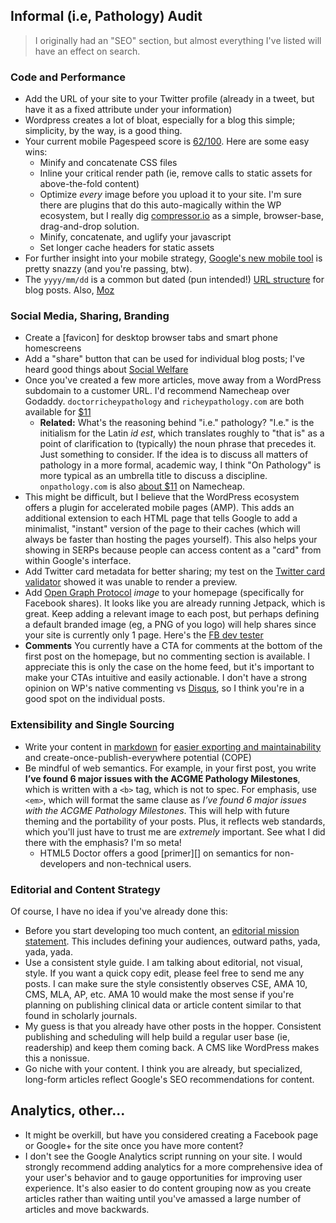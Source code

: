 ## Informal (i.e, Pathology) Audit

> I originally had an "SEO" section, but almost everything I've listed will have an effect on search.

### Code and Performance

* Add the URL of your site to your Twitter profile (already in a tweet, but have it as a fixed attribute under your information)
* Wordpress creates a lot of bloat, especially for a blog this simple; simplicity, by the way, is a good thing.
* Your current mobile Pagespeed score is [62/100][]. Here are some easy wins:
  * Minify and concatenate CSS files
  * Inline your critical render path (ie, remove calls to static assets for above-the-fold content)
  * Optimize *every* image before you upload it to your site. I'm sure there are plugins that do this auto-magically within the WP ecosystem, but I really dig [compressor.io][] as a simple, browser-base, drag-and-drop solution.
  * Minify, concatenate, and uglify your javascript
  * Set longer cache headers for static assets
* For further insight into your mobile strategy, [Google's new mobile tool][] is pretty snazzy (and you're passing, btw).
* The `yyyy/mm/dd` is a common but dated (pun intended!) [URL structure][] for blog posts. Also, [Moz][]

### Social Media, Sharing, Branding

* Create a [favicon] for desktop browser tabs and smart phone homescreens
* Add a "share" button that can be used for individual blog posts; I've heard good things about [Social Welfare][]
* Once you've created a few more articles, move away from a WordPress subdomain to a customer URL. I'd recommend Namecheap over Godaddy. `doctorricheypathology` and `richeypathology.com` are both available for [$11][]
  * **Related:** What's the reasoning behind "i.e." pathology? "I.e." is the initialism for the Latin *id est*, which translates roughly to "that is" as a point of clarification to (typically) the noun phrase that precedes it. Just something to consider. If the idea is to discuss all matters of pathology in a more formal, academic way, I think "On Pathology" is more typical as an umbrella title to discuss a discipline. `onpathology.com` is also [about $11][] on Namecheap.
* This might be difficult, but I believe that the WordPress ecosystem offers a plugin for accelerated mobile pages (AMP). This adds an additional extension to each HTML page that tells Google to add a minimalist, "instant" version of the page to their caches (which will always be faster than hosting the pages yourself). This also helps your showing in SERPs because people can access content as a "card" from within Google's interface.
* Add Twitter card metadata for better sharing; my test on the [Twitter card validator][] showed it was unable to render a preview.
* Add [Open Graph Protocol][] *image* to your homepage (specifically for Facebook shares). It looks like you are already running Jetpack, which is great. Keep adding a relevant image to each post, but perhaps defining a default branded image (eg, a PNG of you logo) will help shares since your site is currently only 1 page. Here's the [FB dev tester][]
* **Comments** You currently have a CTA for comments at the bottom of the first post on the homepage, but no commenting section is available. I appreciate this is only the case on the home feed, but it's important to make your CTAs intuitive and easily actionable. I don't have a strong opinion on WP's native commenting vs [Disqus][], so I think you're in a good spot on the individual posts.

### Extensibility and Single Sourcing

* Write your content in [markdown][] for [easier exporting and maintainability](http://mediatemple.net/blog/tips/you-should-probably-blog-in-markdown/) and create-once-publish-everywhere potential (COPE)
* Be mindful of web semantics. For example, in your first post, you write **I’ve found 6 major issues with the ACGME Pathology Milestones**, which is written with a `<b>` tag, which is not to spec. For emphasis, use `<em>`, which will format the same clause as *I’ve found 6 major issues with the ACGME Pathology Milestones*. This will help with future theming and the portability of your posts. Plus, it reflects web standards, which you'll just have to trust me are *extremely* important. See what I did there with the emphasis? I'm so meta!
  * HTML5 Doctor offers a good [primer][] on semantics for non-developers and non-technical users.

### Editorial and Content Strategy

Of course, I have no idea if you've already done this:

* Before you start developing too much content, an [editorial mission statement][]. This includes defining your audiences, outward paths, yada, yada, yada.
* Use a consistent style guide. I am talking about editorial, not visual, style. If you want a quick copy edit, please feel free to send me any posts. I can make sure the style consistently observes CSE, AMA 10, CMS, MLA, AP, etc. AMA 10 would make the most sense if you're planning on publishing clinical data or article content similar to that found in scholarly journals.
* My guess is that you already have other posts in the hopper. Consistent publishing and scheduling will help build a regular user base (ie, readership) and keep them coming back. A CMS like WordPress makes this a nonissue.
* Go niche with your content. I think you are already, but specialized, long-form articles reflect Google's SEO recommendations for content.

## Analytics, other...

* It might be overkill, but have you considered creating a Facebook page or Google+ for the site once you have more content?
* I don't see the Google Analytics script running on your site. I would strongly recommend adding analytics for a more comprehensive idea of your user's behavior and to gauge opportunities for improving user experience. It's also easier to do content grouping now as you create articles rather than waiting until you've amassed a large number of articles and move backwards.


[about $11]: https://www.namecheap.com/domains/registration/results.aspx?domain=onpathology
[$11]: https://www.namecheap.com/domains/registration/results.aspx?domain=richeypathology
[62/100]: https://developers.google.com/speed/pagespeed/insights/?url=https%3A%2F%2Fdoctorrichey.wordpress.com%2F
[compressor.io]: https://compressor.io/
[Disqus]: https://disqus.com/admin/wordpress/
[editorial mission statement]: http://contentmarketinginstitute.com/2015/10/statement-content-marketing/
[FB dev tester]: https://developers.facebook.com/tools/debug/sharing/?q=https%3A%2F%2Fdoctorrichey.wordpress.com%2F
[Google's new mobile tool]: https://search.google.com/search-console/mobile-friendly?utm_source=psi&utm_medium=link&utm_campaign=psi-ux-banner&hl=en-US&id=VIKLkTfCP-J5s0nJ95eusQ
[markdown]: http://www.markdowntutorial.com/
[Moz]: https://moz.com/community/q/blog-article-url-with-or-without-date
[Open Graph Protocol]: http://ogp.me/
[Social Welfare]: http://www.bloggingwizard.com/go/social-warfare/
[Twitter card validator]: https://cards-dev.twitter.com/validator
[URL structure]: https://www.searchenginenews.com/sample/content/should-i-remove-the-dates-in-my-blog-urls-yes